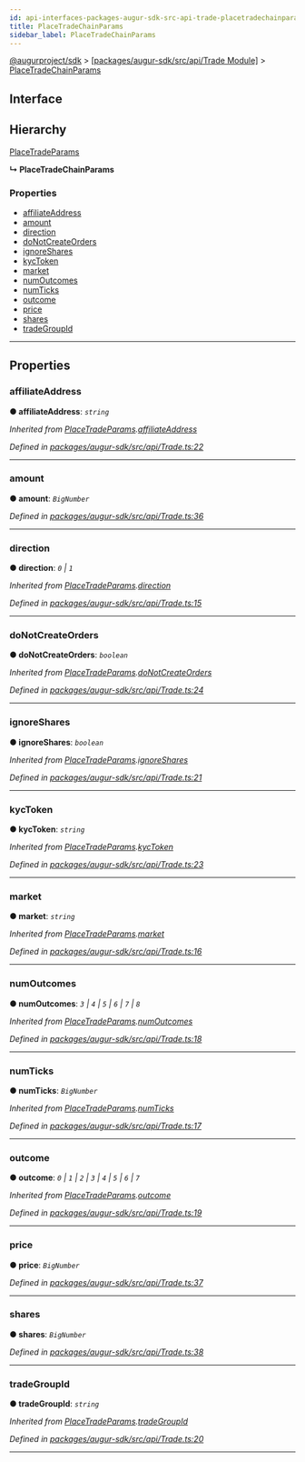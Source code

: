 ```yaml
---
id: api-interfaces-packages-augur-sdk-src-api-trade-placetradechainparams
title: PlaceTradeChainParams
sidebar_label: PlaceTradeChainParams
---
```


[@augurproject/sdk](api-readme.md) > [[packages/augur-sdk/src/api/Trade Module]](api-modules-packages-augur-sdk-src-api-trade-module.md) > [PlaceTradeChainParams](api-interfaces-packages-augur-sdk-src-api-trade-placetradechainparams.md)

## Interface

## Hierarchy

 [PlaceTradeParams](api-interfaces-packages-augur-sdk-src-api-trade-placetradeparams.md)

**↳ PlaceTradeChainParams**

### Properties

* [affiliateAddress](api-interfaces-packages-augur-sdk-src-api-trade-placetradechainparams.md#affiliateaddress)
* [amount](api-interfaces-packages-augur-sdk-src-api-trade-placetradechainparams.md#amount)
* [direction](api-interfaces-packages-augur-sdk-src-api-trade-placetradechainparams.md#direction)
* [doNotCreateOrders](api-interfaces-packages-augur-sdk-src-api-trade-placetradechainparams.md#donotcreateorders)
* [ignoreShares](api-interfaces-packages-augur-sdk-src-api-trade-placetradechainparams.md#ignoreshares)
* [kycToken](api-interfaces-packages-augur-sdk-src-api-trade-placetradechainparams.md#kyctoken)
* [market](api-interfaces-packages-augur-sdk-src-api-trade-placetradechainparams.md#market)
* [numOutcomes](api-interfaces-packages-augur-sdk-src-api-trade-placetradechainparams.md#numoutcomes)
* [numTicks](api-interfaces-packages-augur-sdk-src-api-trade-placetradechainparams.md#numticks)
* [outcome](api-interfaces-packages-augur-sdk-src-api-trade-placetradechainparams.md#outcome)
* [price](api-interfaces-packages-augur-sdk-src-api-trade-placetradechainparams.md#price)
* [shares](api-interfaces-packages-augur-sdk-src-api-trade-placetradechainparams.md#shares)
* [tradeGroupId](api-interfaces-packages-augur-sdk-src-api-trade-placetradechainparams.md#tradegroupid)

---

## Properties

<a id="affiliateaddress"></a>

###  affiliateAddress

**● affiliateAddress**: *`string`*

*Inherited from [PlaceTradeParams](api-interfaces-packages-augur-sdk-src-api-trade-placetradeparams.md).[affiliateAddress](api-interfaces-packages-augur-sdk-src-api-trade-placetradeparams.md#affiliateaddress)*

*Defined in [packages/augur-sdk/src/api/Trade.ts:22](https://github.com/AugurProject/augur/blob/0ea8996003/packages/augur-sdk/src/api/Trade.ts#L22)*

___
<a id="amount"></a>

###  amount

**● amount**: *`BigNumber`*

*Defined in [packages/augur-sdk/src/api/Trade.ts:36](https://github.com/AugurProject/augur/blob/0ea8996003/packages/augur-sdk/src/api/Trade.ts#L36)*

___
<a id="direction"></a>

###  direction

**● direction**: *`0` \| `1`*

*Inherited from [PlaceTradeParams](api-interfaces-packages-augur-sdk-src-api-trade-placetradeparams.md).[direction](api-interfaces-packages-augur-sdk-src-api-trade-placetradeparams.md#direction)*

*Defined in [packages/augur-sdk/src/api/Trade.ts:15](https://github.com/AugurProject/augur/blob/0ea8996003/packages/augur-sdk/src/api/Trade.ts#L15)*

___
<a id="donotcreateorders"></a>

###  doNotCreateOrders

**● doNotCreateOrders**: *`boolean`*

*Inherited from [PlaceTradeParams](api-interfaces-packages-augur-sdk-src-api-trade-placetradeparams.md).[doNotCreateOrders](api-interfaces-packages-augur-sdk-src-api-trade-placetradeparams.md#donotcreateorders)*

*Defined in [packages/augur-sdk/src/api/Trade.ts:24](https://github.com/AugurProject/augur/blob/0ea8996003/packages/augur-sdk/src/api/Trade.ts#L24)*

___
<a id="ignoreshares"></a>

###  ignoreShares

**● ignoreShares**: *`boolean`*

*Inherited from [PlaceTradeParams](api-interfaces-packages-augur-sdk-src-api-trade-placetradeparams.md).[ignoreShares](api-interfaces-packages-augur-sdk-src-api-trade-placetradeparams.md#ignoreshares)*

*Defined in [packages/augur-sdk/src/api/Trade.ts:21](https://github.com/AugurProject/augur/blob/0ea8996003/packages/augur-sdk/src/api/Trade.ts#L21)*

___
<a id="kyctoken"></a>

###  kycToken

**● kycToken**: *`string`*

*Inherited from [PlaceTradeParams](api-interfaces-packages-augur-sdk-src-api-trade-placetradeparams.md).[kycToken](api-interfaces-packages-augur-sdk-src-api-trade-placetradeparams.md#kyctoken)*

*Defined in [packages/augur-sdk/src/api/Trade.ts:23](https://github.com/AugurProject/augur/blob/0ea8996003/packages/augur-sdk/src/api/Trade.ts#L23)*

___
<a id="market"></a>

###  market

**● market**: *`string`*

*Inherited from [PlaceTradeParams](api-interfaces-packages-augur-sdk-src-api-trade-placetradeparams.md).[market](api-interfaces-packages-augur-sdk-src-api-trade-placetradeparams.md#market)*

*Defined in [packages/augur-sdk/src/api/Trade.ts:16](https://github.com/AugurProject/augur/blob/0ea8996003/packages/augur-sdk/src/api/Trade.ts#L16)*

___
<a id="numoutcomes"></a>

###  numOutcomes

**● numOutcomes**: *`3` \| `4` \| `5` \| `6` \| `7` \| `8`*

*Inherited from [PlaceTradeParams](api-interfaces-packages-augur-sdk-src-api-trade-placetradeparams.md).[numOutcomes](api-interfaces-packages-augur-sdk-src-api-trade-placetradeparams.md#numoutcomes)*

*Defined in [packages/augur-sdk/src/api/Trade.ts:18](https://github.com/AugurProject/augur/blob/0ea8996003/packages/augur-sdk/src/api/Trade.ts#L18)*

___
<a id="numticks"></a>

###  numTicks

**● numTicks**: *`BigNumber`*

*Inherited from [PlaceTradeParams](api-interfaces-packages-augur-sdk-src-api-trade-placetradeparams.md).[numTicks](api-interfaces-packages-augur-sdk-src-api-trade-placetradeparams.md#numticks)*

*Defined in [packages/augur-sdk/src/api/Trade.ts:17](https://github.com/AugurProject/augur/blob/0ea8996003/packages/augur-sdk/src/api/Trade.ts#L17)*

___
<a id="outcome"></a>

###  outcome

**● outcome**: *`0` \| `1` \| `2` \| `3` \| `4` \| `5` \| `6` \| `7`*

*Inherited from [PlaceTradeParams](api-interfaces-packages-augur-sdk-src-api-trade-placetradeparams.md).[outcome](api-interfaces-packages-augur-sdk-src-api-trade-placetradeparams.md#outcome)*

*Defined in [packages/augur-sdk/src/api/Trade.ts:19](https://github.com/AugurProject/augur/blob/0ea8996003/packages/augur-sdk/src/api/Trade.ts#L19)*

___
<a id="price"></a>

###  price

**● price**: *`BigNumber`*

*Defined in [packages/augur-sdk/src/api/Trade.ts:37](https://github.com/AugurProject/augur/blob/0ea8996003/packages/augur-sdk/src/api/Trade.ts#L37)*

___
<a id="shares"></a>

###  shares

**● shares**: *`BigNumber`*

*Defined in [packages/augur-sdk/src/api/Trade.ts:38](https://github.com/AugurProject/augur/blob/0ea8996003/packages/augur-sdk/src/api/Trade.ts#L38)*

___
<a id="tradegroupid"></a>

###  tradeGroupId

**● tradeGroupId**: *`string`*

*Inherited from [PlaceTradeParams](api-interfaces-packages-augur-sdk-src-api-trade-placetradeparams.md).[tradeGroupId](api-interfaces-packages-augur-sdk-src-api-trade-placetradeparams.md#tradegroupid)*

*Defined in [packages/augur-sdk/src/api/Trade.ts:20](https://github.com/AugurProject/augur/blob/0ea8996003/packages/augur-sdk/src/api/Trade.ts#L20)*

___

